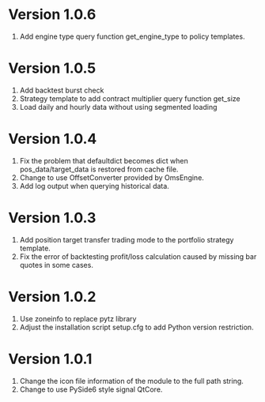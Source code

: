 # Version 1.0.6

1. Add engine type query function get_engine_type to policy templates.

# Version 1.0.5

1. Add backtest burst check
2. Strategy template to add contract multiplier query function get_size
3. Load daily and hourly data without using segmented loading


# Version 1.0.4

1. Fix the problem that defaultdict becomes dict when pos_data/target_data is restored from cache file.
2. Change to use OffsetConverter provided by OmsEngine.
3. Add log output when querying historical data.


# Version 1.0.3

1. Add position target transfer trading mode to the portfolio strategy template.
2. Fix the error of backtesting profit/loss calculation caused by missing bar quotes in some cases.

# Version 1.0.2

1. Use zoneinfo to replace pytz library
2. Adjust the installation script setup.cfg to add Python version restriction.

# Version 1.0.1

1. Change the icon file information of the module to the full path string.
2. Change to use PySide6 style signal QtCore.